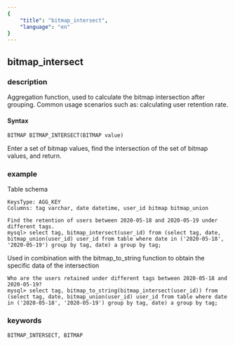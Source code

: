 ```yaml
---
{
    "title": "bitmap_intersect",
    "language": "en"
}
---
```


<!-- 
Licensed to the Apache Software Foundation (ASF) under one
or more contributor license agreements.  See the NOTICE file
distributed with this work for additional information
regarding copyright ownership.  The ASF licenses this file
to you under the Apache License, Version 2.0 (the
"License"); you may not use this file except in compliance
with the License.  You may obtain a copy of the License at

  http://www.apache.org/licenses/LICENSE-2.0

Unless required by applicable law or agreed to in writing,
software distributed under the License is distributed on an
"AS IS" BASIS, WITHOUT WARRANTIES OR CONDITIONS OF ANY
KIND, either express or implied.  See the License for the
specific language governing permissions and limitations
under the License.
-->

## bitmap_intersect
### description

Aggregation function, used to calculate the bitmap intersection after grouping. Common usage scenarios such as: calculating user retention rate.

#### Syntax

`BITMAP BITMAP_INTERSECT(BITMAP value)`

Enter a set of bitmap values, find the intersection of the set of bitmap values, and return.

### example

Table schema

```
KeysType: AGG_KEY
Columns: tag varchar, date datetime, user_id bitmap bitmap_union
```

```
Find the retention of users between 2020-05-18 and 2020-05-19 under different tags.
mysql> select tag, bitmap_intersect(user_id) from (select tag, date, bitmap_union(user_id) user_id from table where date in ('2020-05-18', '2020-05-19') group by tag, date) a group by tag;
```

Used in combination with the bitmap_to_string function to obtain the specific data of the intersection

```
Who are the users retained under different tags between 2020-05-18 and 2020-05-19?
mysql> select tag, bitmap_to_string(bitmap_intersect(user_id)) from (select tag, date, bitmap_union(user_id) user_id from table where date in ('2020-05-18', '2020-05-19') group by tag, date) a group by tag;
```

### keywords

    BITMAP_INTERSECT, BITMAP
